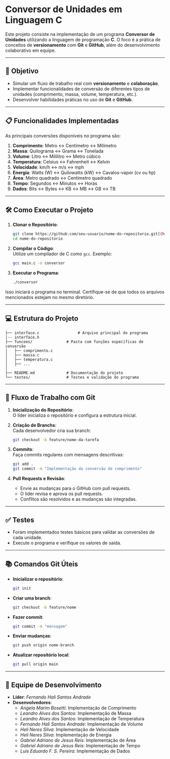 
# Conversor de Unidades em Linguagem C

Este projeto consiste na implementação de um programa **Conversor de Unidades** utilizando a linguagem de programação **C**. O foco é a prática de conceitos de **versionamento** com **Git** e **GitHub**, além do desenvolvimento colaborativo em equipe.

---

## 🚀 Objetivo

- Simular um fluxo de trabalho real com **versionamento** e **colaboração**.
- Implementar funcionalidades de conversão de diferentes tipos de unidades (comprimento, massa, volume, temperatura, etc.).
- Desenvolver habilidades práticas no uso de **Git** e **GitHub**.

---

## 📋 Funcionalidades Implementadas

As principais conversões disponíveis no programa são:

1. **Comprimento**: Metro ↔ Centímetro ↔ Milímetro  
2. **Massa**: Quilograma ↔ Grama ↔ Tonelada  
3. **Volume**: Litro ↔ Mililitro ↔ Metro cúbico  
4. **Temperatura**: Celsius ↔ Fahrenheit ↔ Kelvin  
5. **Velocidade**: km/h ↔ m/s ↔ mph  
6. **Energia**: Watts (W) ↔ Quilowatts (kW) ↔ Cavalos-vapor (cv ou hp)  
7. **Área**: Metro quadrado ↔ Centímetro quadrado  
8. **Tempo**: Segundos ↔ Minutos ↔ Horas  
9. **Dados**: Bits ↔ Bytes ↔ KB ↔ MB ↔ GB ↔ TB  

---

## 🛠️ Como Executar o Projeto

1. **Clonar o Repositório**:  
   ```bash
   git clone https://github.com/seu-usuario/nome-do-repositorio.git](https://github.com/fernandohali/Embarcatech-Tarefas.git
   cd nome-do-repositorio
   ```

2. **Compilar o Código**:  
   Utilize um compilador de C como `gcc`. Exemplo:  
   ```bash
   gcc main.c -o conversor
   ```

3. **Executar o Programa**:  
   ```bash
   ./conversor
   ```

Isso iniciará o programa no terminal. Certifique-se de que todos os arquivos mencionados estejam no mesmo diretório.

---

## 💻 Estrutura do Projeto

```
├── interface.c                 # Arquivo principal do programa
|-- interface.h  
├── funcoes/               # Pasta com funções específicas de conversão
│   ├── comprimento.c
│   ├── massa.c
│   ├── temperatura.c
│   ├── ...
│  
├── README.md              # Documentação do projeto
└── testes/                # Testes e validação do programa
```

---

## 🚦 Fluxo de Trabalho com Git

1. **Inicialização do Repositório**:  
   O líder inicializa o repositório e configura a estrutura inicial.

2. **Criação de Branchs**:  
   Cada desenvolvedor cria sua branch:  
   ```bash
   git checkout -b feature/nome-da-tarefa
   ```

3. **Commits**:  
   Faça commits regulares com mensagens descritivas:  
   ```bash
   git add .
   git commit -m "Implementação da conversão de comprimento"
   ```

4. **Pull Requests e Revisão**:  
   - Envie as mudanças para o GitHub com pull requests.  
   - O líder revisa e aprova os pull requests.  
   - Conflitos são resolvidos e as mudanças são integradas.

---

## ✅ Testes

- Foram implementados testes básicos para validar as conversões de cada unidade.  
- Execute o programa e verifique os valores de saída.

---

## 📚 Comandos Git Úteis

- **Inicializar o repositório**:  
   ```bash
   git init
   ```

- **Criar uma branch**:  
   ```bash
   git checkout -b feature/nome
   ```

- **Fazer commit**:  
   ```bash
   git commit -m "mensagem"
   ```

- **Enviar mudanças**:  
   ```bash
   git push origin nome-branch
   ```

- **Atualizar repositório local**:  
   ```bash
   git pull origin main
   ```

---

## 👥 Equipe de Desenvolvimento

- **Líder**: *Fernando Hali Santos Andrade*  
- **Desenvolvedores**:
   - *Angela Marim Bosetti*: Implementação de Comprimento  
   - *Leandro Alves dos Santos*: Implementação de Massa  
   - *Leandro Alves dos Santos*: Implementação de Temperatura  
   - *Fernando Hali Santos Andrade*: Implementação de Volume  
   - *Heli Neres Silva*: Implementação de Velocidade  
   - *Heli Neres Silva*: Implementação de Energia  
   - *Gabriel Adriano de Jesus Reis*: Implementação de Área  
   - *Gabriel Adriano de Jesus Reis*: Implementação de Tempo  
   - *Luis Eduardo F. S. Pereira*: Implementação de Dados  
